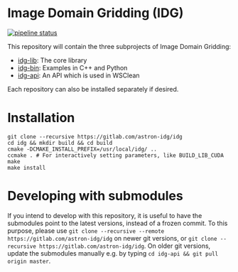 # Image Domain Gridding (IDG)

[![pipeline status](https://gitlab.com/astron-idg/idg/badges/master/pipeline.svg)](https://gitlab.com/astron-idg/idg/commits/master)


This repository will contain the three subprojects of Image Domain Gridding:
 * [idg-lib](https://gitlab.com/astron-idg/idg-lib): The core library
 * [idg-bin](https://gitlab.com/astron-idg/idg-bin): Examples in C++ and Python
 * [idg-api](https://gitlab.com/astron-idg/idg-api): An API which is used in WSClean

Each repository can also be installed separately if desired.

# Installation
```
git clone --recursive https://gitlab.com/astron-idg/idg
cd idg && mkdir build && cd build
cmake -DCMAKE_INSTALL_PREFIX=/usr/local/idg/ ..
ccmake . # For interactively setting parameters, like BUILD_LIB_CUDA
make
make install
```

# Developing with submodules
If you intend to develop with this repository, it is useful to have the submodules point to the latest versions, instead of a frozen commit. To this purpose, please use `git clone --recursive --remote https://gitlab.com/astron-idg/idg` on newer git versions, or `git clone --recursive https://gitlab.com/astron-idg/idg`. On older git versions, update the submodules manually e.g. by typing `cd idg-api && git pull origin master`.
